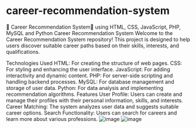 # career-recommendation-system
🌟 Career Recommendation System🌟 using HTML, CSS, JavaScript, PHP, MySQL and Python
Career Recommendation System
Welcome to the Career Recommendation System repository! This project is designed to help users discover suitable career paths based on their skills, interests, and qualifications.

Technologies Used
HTML: For creating the structure of web pages.
CSS: For styling and enhancing the user interface.
JavaScript: For adding interactivity and dynamic content.
PHP: For server-side scripting and handling backend processes.
MySQL: For database management and storage of user data.
Python: For data analysis and implementing recommendation algorithms.
Features
User Profile: Users can create and manage their profiles with their personal information, skills, and interests.
Career Matching: The system analyzes user data and suggests suitable career options.
Search Functionality: Users can search for careers and learn more about various professions.
![image](https://github.com/parthmahajan107/career-recommendation-system/assets/80969190/0b2afe29-c868-43c8-b7c2-60616fcebab9)
![image](https://github.com/parthmahajan107/career-recommendation-system/assets/80969190/9830aba6-fb56-4939-9169-8bbfc86b0140)
